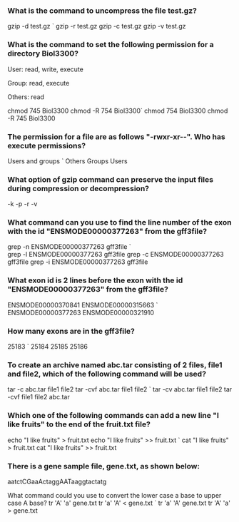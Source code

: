 ### What is the command to uncompress the file test.gz?

gzip -d test.gz `
gzip -r test.gz
gzip -c test.gz
gzip -v test.gz



### What is the command to set the following permission for a directory Biol3300?

User: read, write, execute

Group: read, execute

Others: read

chmod 745 Biol3300
chmod -R 754 Biol3300`
chmod 754 Biol3300
chmod -R 745 Biol3300

### The permission for a file are as follows "-rwxr-xr--". Who has execute permissions?

Users and groups `
Others
Groups
Users

### What option of gzip command can preserve the input files during compression or decompression?
-k
-p
-r
-v

### What command can you use to find the line number of the exon with the id "ENSMODE00000377263" from the gff3file?

grep -n ENSMODE00000377263 gff3file `     
grep -l ENSMODE00000377263 gff3file 
grep -c ENSMODE00000377263 gff3file 
grep -i ENSMODE00000377263 gff3file 


### What exon id is 2 lines before the exon with the id "ENSMODE00000377263" from the gff3file? 
ENSMODE00000370841 
ENSMODE00000315663 `
ENSMODE00000377263
ENSMODE00000321910


### How many exons are in the gff3file? 
25183 `
25184
25185
25186


### To create an archive named abc.tar consisting of 2 files, file1 and file2, which of the following command will be used?
tar -c abc.tar file1 file2
tar -cvf abc.tar file1 file2 `
tar -cv abc.tar file1 file2
tar -cvf file1 file2 abc.tar

### Which one of the following commands can add a new line "I like fruits" to the end of the fruit.txt file?
echo "I like fruits" > fruit.txt
echo "I like fruits" >> fruit.txt `
cat "I like fruits" > fruit.txt
cat "I like fruits" >> fruit.txt

### There is a gene sample file, gene.txt, as shown below:

aatctCGaaActaggAATaaggtactatg

What command could you use to convert the lower case a base to upper case A base?
tr 'A' 'a' gene.txt
tr 'a' 'A' < gene.txt `
tr 'a' 'A' gene.txt
tr 'A' 'a' > gene.txt


